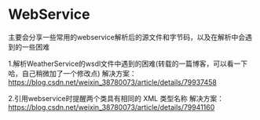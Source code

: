 # WebService
  主要会分享一些常用的webservice解析后的源文件和字节码，以及在解析中会遇到的一些困难
  
  1.解析WeatherService的wsdl文件中遇到的困难(转载的一篇博客，可以看一下哈，自己稍微加了一个修改点)
  解决方案：https://blog.csdn.net/weixin_38780073/article/details/79937458
  
  2.引用webservice时提醒两个类具有相同的 XML 类型名称
  解决方案：https://blog.csdn.net/weixin_38780073/article/details/79941160
  
  
